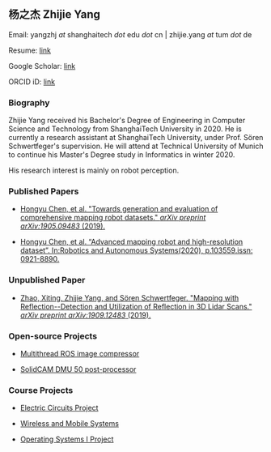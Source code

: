 ## 杨之杰 Zhijie Yang

Email: yangzhj *at* shanghaitech *dot* edu *dot* cn | zhijie.yang *at* tum *dot* de

Resume: [link](./misc/Resume.pdf)

Google Scholar: [link](https://scholar.google.com/citations?user=PoMavK4AAAAJ)

ORCID iD: [link](https://orcid.org/0000-0002-0731-303X)

### Biography

Zhijie Yang received his Bachelor's Degree of Engineering in Computer Science and Technology from ShanghaiTech University in 2020. He is currently a research assistant at ShanghaiTech University, under Prof. Sören Schwertfeger's supervision. He will attend at Technical University of Munich to continue his Master's Degree study in Informatics in winter 2020.


His research interest is mainly on robot perception. 

### Published Papers

* [Hongyu Chen, et al. "Towards generation and evaluation of comprehensive mapping robot datasets." *arXiv preprint arXiv:1905.09483* (2019).](https://arxiv.org/abs/1905.09483)

* [Hongyu Chen, et al. “Advanced mapping robot and high-resolution dataset”. In:Robotics and Autonomous Systems(2020), p.103559.issn: 0921-8890.](https://doi.org/https://doi.org/10.1016/j.robot.2020.103559)

### Unpublished Paper

* [Zhao, Xiting, Zhijie Yang, and Sören Schwertfeger. "Mapping with Reflection--Detection and Utilization of Reflection in 3D Lidar Scans." *arXiv preprint arXiv:1909.12483* (2019).](https://arxiv.org/abs/1909.12483)

### Open-source Projects

* [Multithread ROS image compressor](https://github.com/zhijie-yang/image-compress-pkg)

* [SolidCAM DMU 50 post-processor](https://github.com/zhijie-yang/SolidCamPostProcessor)

### Course Projects

* [Electric Circuits Project](./misc/course_project_report/electric_circuits_project.pdf)

* [Wireless and Mobile Systems](./misc/course_project_report/wireless_and_mobile_systems.pdf)

* [Operating Systems I Project](./misc/course_project_report/operating_systems_i_project.pdf)
